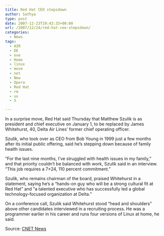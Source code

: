 ```yaml
---
title: Red Hat CEO stepsdown
author: Sathya
type: post
date: 2007-12-23T19:43:33+00:00
url: /2007/12/24/red-hat-ceo-stepsdown/
categories:
  - News
tags:
  - AIR
  - DE
  - exe
  - Home
  - linux
  - move
  - net
  - New
  - Opera
  - Red Hat
  - rm
  - ux
  - X

---
```

In a surprise move, Red Hat said Thursday that Matthew Szulik is as president and chief executive on January 1, to be replaced by James Whitehurst, 40, Delta Air Lines&#8217; former chief operating officer.

Szulik, who took over as CEO from Bob Young in 1999 just a few months after its initial public offering, said he&#8217;s stepping down because of family health issues.

&#8220;For the last nine months, I&#8217;ve struggled with health issues in my family,&#8221; and that priority couldn&#8217;t be balanced with work, Szulik said in an interview. &#8220;This job requires a 7&#215;24, 110 percent commitment.&#8221;

Szulik, who remains chairman of the board, praised Whitehurst in a statement, saying he&#8217;s a &#8220;hands-on guy who will be a strong cultural fit at Red Hat&#8221; and &#8220;a talented executive who has successfully led a global technology-focused organization at Delta.&#8221;

On a conference call, Szulik said Whitehurst stood &#8220;head and shoulders&#8221; above other candidates interviewed in a recruiting process. He was a programmer earlier in his career and runs four versions of Linux at home, he said.

Source: [CNET News][1]

 [1]: http://www.news.com/underexposed/8301-13580_3-9837018-39.html?tag=nefd.top